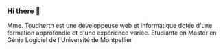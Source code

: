 ### Hi there 👋

Mme. Toudherth est une développeuse web et informatique dotée d'une formation approfondie et d'une expérience variée. Etudiante en Master en Génie Logiciel de l'Université de Montpellier

<!--
**Toudherth/Toudherth** is a ✨ _special_ ✨ repository because its `README.md` (this file) appears on your GitHub profile.

Here are some ideas to get you started:

- 🔭 I’m currently working on ...
- 🌱 I’m currently learning ...
- 👯 I’m looking to collaborate on ...
- 🤔 I’m looking for help with ...
- 💬 Ask me about ...
- 📫 How to reach me: ...
- 😄 Pronouns: ...
- ⚡ Fun fact: ...
-->
